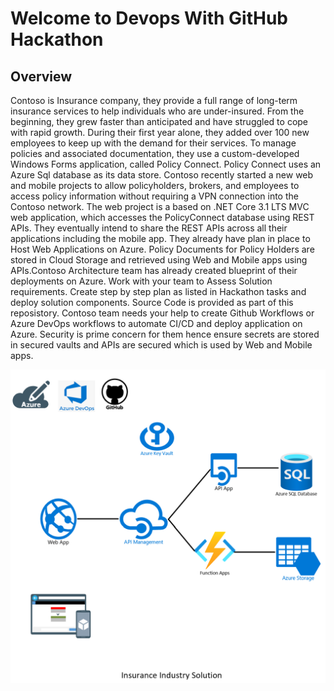 # Welcome to Devops With GitHub Hackathon

## Overview

Contoso is Insurance company, they provide a full range of long-term insurance services to help individuals who are under-insured. From the beginning, they grew faster than anticipated and have struggled to cope with rapid growth. During their first year alone, they added over 100 new employees to keep up with the demand for their services. To manage policies and associated documentation, they use a custom-developed Windows Forms application, called Policy Connect. Policy Connect uses an Azure Sql database as its data store. 
Contoso recently started a new web and mobile projects to allow policyholders, brokers, and employees to access policy information without requiring a VPN connection into the Contoso network. The web project is a based on .NET Core 3.1 LTS MVC web application, which accesses the PolicyConnect database using REST APIs. They eventually intend to share the REST APIs across all their applications including the mobile app. They already have plan in place to Host Web Applications on Azure. Policy Documents for Policy Holders are stored in Cloud Storage and retrieved using Web and Mobile apps using APIs.Contoso Architecture team has already created blueprint of their deployments on Azure. Work with your team to Assess Solution requirements. Create step by step plan as listed in Hackathon tasks and deploy solution components. Source Code is provided as part of this reposistory. Contoso team needs your help to create Github Workflows or Azure DevOps workflows to automate CI/CD and deploy application on Azure. Security is prime concern for them hence ensure secrets are stored in secured vaults and APIs are secured which is used by Web and Mobile apps.


![Solution BluePrint](/images/solutionblueprint.png)
